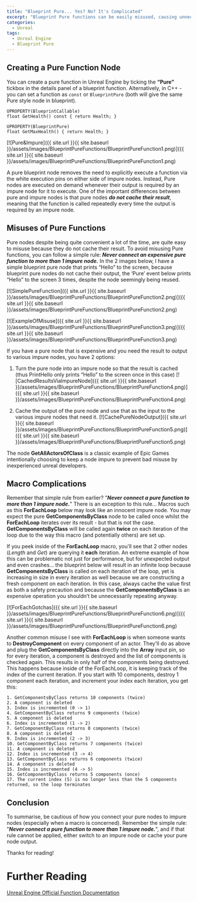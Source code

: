 ```yaml
---
title: "Blueprint Pure... Yes? No? It's Complicated"
excerpt: "Blueprint Pure functions can be easily misused, causing unnecessary performance loss and unexpected output, learn how to safely use blueprint pure in your unreal projects"
categories:
  - Unreal
tags:
  - Unreal Engine
  - Blueprint Pure
---
```

## Creating a Pure Function Node

You can create a pure function in Unreal Engine by ticking the **“Pure”** tickbox in the details panel of a blueprint function. Alternatively, in C++ - you can set a function as `const` or `BlueprintPure` (both will give the same Pure style node in blueprint).

    UPROPERTY(BlueprintCallable)
    float GetHealth() const { return Health; }

    UPROPERTY(BlueprintPure)
    float GetMaxHealth() { return Health; }

[![Pure&Impure]({{ site.url }}{{ site.baseurl }}/assets/images/BlueprintPureFunctions/BlueprintPureFunction1.png)]({{ site.url }}{{ site.baseurl }}/assets/images/BlueprintPureFunctions/BlueprintPureFunction1.png)

A pure blueprint node removes the need to explicitly execute a function via the white execution pins on either side of impure nodes. Instead, Pure nodes are executed on demand whenever their output is required by an impure node for it to execute. One of the important differences between pure and impure nodes is that pure nodes ***do not cache their result***, meaning that the function is called repeatedly every time the output is required by an impure node.

## Misuses of Pure Functions

Pure nodes despite being quite convenient a lot of the time, are quite easy to misuse because they do not cache their result. To avoid misusing Pure functions, you can follow a simple rule: ***Never connect an expensive pure function to more than 1 impure node.*** In the 2 images below, I have a simple blueprint pure node that prints “Hello” to the screen, because blueprint pure nodes do not cache their output, the ‘Pure’ event below prints “Hello” to the screen 3 times, despite the node seemingly being reused.

[![SimplePureFunction]({{ site.url }}{{ site.baseurl }}/assets/images/BlueprintPureFunctions/BlueprintPureFunction2.png)]({{ site.url }}{{ site.baseurl }}/assets/images/BlueprintPureFunctions/BlueprintPureFunction2.png)

[![ExampleOfMisuse]({{ site.url }}{{ site.baseurl }}/assets/images/BlueprintPureFunctions/BlueprintPureFunction3.png)]({{ site.url }}{{ site.baseurl }}/assets/images/BlueprintPureFunctions/BlueprintPureFunction3.png)

If you have a pure node that is expensive and you need the result to output to various impure nodes, you have 2 options:

1. Turn the pure node into an impure node so that the result is cached (thus PrintHello only prints “Hello” to the screen once in this case)
[![CachedResultsViaImpureNode]({{ site.url }}{{ site.baseurl }}/assets/images/BlueprintPureFunctions/BlueprintPureFunction4.png)]({{ site.url }}{{ site.baseurl }}/assets/images/BlueprintPureFunctions/BlueprintPureFunction4.png)

2. Cache the output of the pure node and use that as the input to the various impure nodes that need it.
[![CachePureNodeOutput]({{ site.url }}{{ site.baseurl }}/assets/images/BlueprintPureFunctions/BlueprintPureFunction5.png)]({{ site.url }}{{ site.baseurl }}/assets/images/BlueprintPureFunctions/BlueprintPureFunction5.png)

The node **GetAllActorsOfClass** is a classic example of Epic Games intentionally choosing to keep a node impure to prevent bad misuse by inexperienced unreal developers.


## Macro Complications

Remember that simple rule from earlier? "***Never connect a pure function to more than 1 impure node.***" There is an exception to this rule... Macros such as this **ForEachLoop** below may look like an innocent impure node. You may expect the pure **GetComponentsByClass** node to be called once whilst the **ForEachLoop** iterates over its result - but that is not the case. **GetComponentsByClass** will be called again **twice** on each iteration of the loop due to the way this macro (and potentially others) are set up. 

If you peek inside of the **ForEachLoop** macro, you'll see that 2 other nodes (*Length* and *Get*) are querying it **each** iteration. An extreme example of how this can be problematic not just for performance, but for unexpected output and even crashes... the blueprint below will result in an infinite loop because **GetComponentsByClass** is called on each iteration of the loop, yet is increasing in size in every iteration as well because we are constructing a fresh component on each iteration. In this case, always cache the value first as both a safety precaution and because the **GetComponentsByClass** is an expensive operation you shouldn’t be unnecessarily repeating anyway.

[![ForEachGotchas]({{ site.url }}{{ site.baseurl }}/assets/images/BlueprintPureFunctions/BlueprintPureFunction6.png)]({{ site.url }}{{ site.baseurl }}/assets/images/BlueprintPureFunctions/BlueprintPureFunction6.png)

Another common misuse I see with **ForEachLoop** is when someone wants to **DestroyComponent** on every component of an actor. They'll do as above and plug the **GetComponentsByClass** directly into the **Array** input pin, so for every iteration, a component is destroyed and the list of components is checked again. This results in only half of the components being destroyed. This happens because inside of the ForEachLoop, it is keeping track of the index of the current iteration. If you start with 10 components, destroy 1 component each iteration, and increment your index each iteration, you get this:

    1. GetComponentsByClass returns 10 components (twice)
    2. A component is deleted
    3. Index is incremented (0 -> 1)
    4. GetComponentByClass returns 9 components (twice)
    5. A component is deleted
    6. Index is incremented (1 -> 2)
    7. GetComponentByClass returns 8 components (twice)
    8. A component is deleted
    9. Index is incremented (2 -> 3)
    10. GetComponentByClass returns 7 components (twice)
    11. A component is deleted
    12. Index is incremented (3 -> 4)
    13. GetComponentByClass returns 6 components (twice)
    14. A component is deleted
    15. Index is incremented (4 -> 5)
    16. GetComponentByClass returns 5 components (once)
    17. The current index (5) is no longer less than the 5 components returned, so the loop terminates

## Conclusion

To summarise, be cautious of how you connect your pure nodes to impure nodes (especially when a macro is concerned). Remember the simple rule: "***Never connect a pure function to more than 1 impure node.***", and if that rule cannot be applied, either switch to an impure node or cache your pure node output.

Thanks for reading!

# Further Reading
[Unreal Engine Official Function Documentation](https://docs.unrealengine.com/4.27/en-US/ProgrammingAndScripting/Blueprints/UserGuide/Functions/#purevs.impure)

